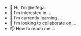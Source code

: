 - 👋 Hi, I’m @elfega
- 👀 I’m interested in ...
- 🌱 I’m currently learning ...
- 💞️ I’m looking to collaborate on ...
- 📫 How to reach me ...

<!---
elfega/elfega is a ✨ special ✨ repository because its `README.md` (this file) appears on your GitHub profile.
You can click the Preview link to take a look at your changes.
--->
